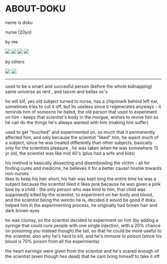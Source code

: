 # ABOUT-DOKU

name is doku

nurse (20yo)

by me

![](https://i.ibb.co/C5B2njg/Untitled29-20240709071323.webp) ![](https://i.ibb.co/0MTDkxw/Screenshot-2024-07-30-204514.png) ![](https://i.ibb.co/p1TkWwh/Untitled33-20240710172609.webp) ![](https://i.ibb.co/JmpJztB/Screenshot-2024-07-07-223039.png)

by others

![](https://i.ibb.co/YZrqJm3/115-Sem-Titulo-20240730145225.webp) ![](https://i.ibb.co/Nm9jKrY/1724766456838.webp)

---
used to be a smart and succesful person (before the whole kidnapping)
same universe as rent , and tazvm and bellas oc's 

he will kill, yes
old subject turned to nurse, has a chip/mark behind left ear, sometimes tries to cut it off, but its useless since it regenerates anyways - it reminds him of someone he hated, the old person that used to experiment on him - keeps that scientist's body in the morgue, wishes to revive him so he can do the things he's always wanted with him (making him suffer)

used to get "touched" and experimented on, so much that it permanently affected him, and only because the scientist "liked" him, he wasnt much of a subject, since he was treated differently than other subjects, basically only for the scientists pleasure , he was taken when he was somewhere 13 yr old, the scientist was like mid 40's (plus had a wife and kids) 

his method is basically dissecting and disembowling the victim - all for finding cures and medicine, he believes it for a better cause! hostile towards non-nurses  
likes to keep his hair short, his hair was kept long the entire time he was a subject because the scientist liked it 
likes pink because he was given a pink bow by a child - the only person who was kind to him, that child was supposedly killed by the scientist, to experiment on her body and blood, and the scientist being the weirdo he is, decided it would be good if doku helped him in the experimenting process, he originally had brown hair and dark brown eyes

he was clumsy, so the scientist decided to experiment on him (by adding a syringe that could cure people with one single injection, with a 20% chance on poisoning you instead though) the tail, so that he could be more useful to the scientist, also why he's hard to kill, and he's immune to poison (since his blood is 70% poison from all the experiments)

the heart earrings were given from the scientist and he's scared enough of the scientist (even though hes dead) that he cant bring himself to take it off
